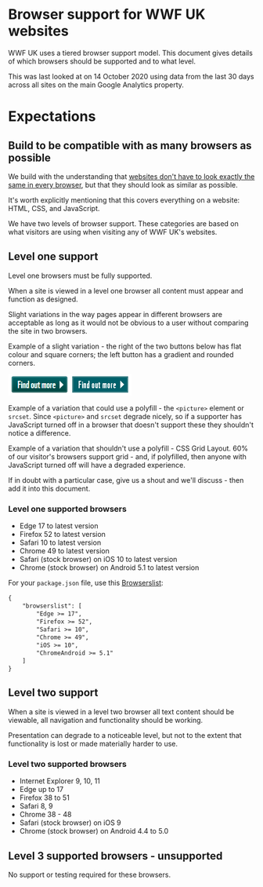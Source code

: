 # Browser support for WWF UK websites

WWF UK uses a tiered browser support model. This document gives details of which browsers should be supported and to what level.

This was last looked at on 14 October 2020 using data from the last 30 days across all sites on the main Google Analytics property.

# Expectations

## Build to be compatible with as many browsers as possible
We build with the understanding that [websites don't have to look exactly the same in every browser](http://dowebsitesneedtolookexactlythesameineverybrowser.com), but that they should look as similar as possible.

It's worth explicitly mentioning that this covers everything on a website: HTML, CSS, and JavaScript.

We have two levels of browser support. These categories are based on what visitors are using when visiting any of WWF UK's websites.

## Level one support

Level one browsers must be fully supported.

When a site is viewed in a level one browser all content must appear and function as designed.

Slight variations in the way pages appear in different browsers are acceptable as long as it would not be obvious to a user without comparing the site in two browsers.

Example of a slight variation - the right of the two buttons below has flat colour and square corners; the left button has a gradient and rounded corners.

![](https://github.com/wwf-international/browser-support-wwf-uk/blob/master/resources/level-1-button-example.png)


Example of a variation that could use a polyfill - the `<picture>` element or `srcset`. Since `<picture>` and `srcset` degrade nicely, so if a supporter has JavaScript turned off in a browser that doesn't support these they shouldn't notice a difference.

Example of a variation that shouldn't use a polyfill - CSS Grid Layout. 60% of our visitor's browsers support grid - and, if polyfilled, then anyone with JavaScript turned off will have a degraded experience.

If in doubt with a particular case, give us a shout and we'll discuss - then add it into this document.

### Level one supported browsers

* Edge 17 to latest version
* Firefox 52 to latest version
* Safari 10 to latest version
* Chrome 49 to latest version
* Safari (stock browser) on iOS 10 to latest version
* Chrome (stock browser) on Android 5.1 to latest version

For your `package.json` file, use this [Browserslist](https://github.com/ai/browserslist):

````
{
    "browserslist": [
        "Edge >= 17",
        "Firefox >= 52",
        "Safari >= 10",
        "Chrome >= 49",
        "iOS >= 10",
        "ChromeAndroid >= 5.1"
    ]
}

````

## Level two support

When a site is viewed in a level two browser all text content should be viewable, all navigation and functionality should be working.

Presentation can degrade to a noticeable level, but not to the extent that functionality is lost or made materially harder to use.

### Level two supported browsers

* Internet Explorer 9, 10, 11
* Edge up to 17
* Firefox 38 to 51
* Safari 8, 9
* Chrome 38 - 48
* Safari (stock browser) on iOS 9
* Chrome (stock browser) on Android 4.4 to 5.0

## Level 3 supported browsers - unsupported

No support or testing required for these browsers.
